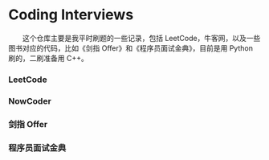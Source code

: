 # Coding Interviews

　　这个仓库主要是我平时刷题的一些记录，包括 LeetCode，牛客网，以及一些图书对应的代码，比如《剑指 Offer》和《程序员面试金典》，目前是用 Python 刷的，二刷准备用 C++。

### LeetCode



### NowCoder



### 剑指 Offer



### 程序员面试金典

